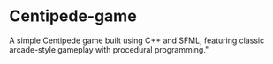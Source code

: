 # Centipede-game
A simple Centipede game built using C++ and SFML, featuring classic arcade-style gameplay with procedural programming."
